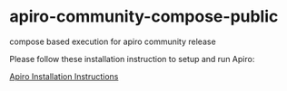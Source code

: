 # apiro-community-compose-public
compose based execution for apiro community release

Please follow these installation instruction to setup and run Apiro:

<a href=https://aprdoc567.apiro.com.au/getting_started/installation/>Apiro Installation Instructions<a/>
